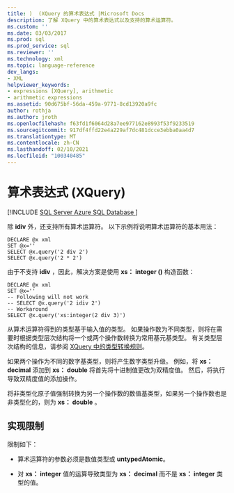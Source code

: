 ```yaml
---
title: )  (XQuery 的算术表达式 |Microsoft Docs
description: 了解 XQuery 中的算术表达式以及支持的算术运算符。
ms.custom: ''
ms.date: 03/03/2017
ms.prod: sql
ms.prod_service: sql
ms.reviewer: ''
ms.technology: xml
ms.topic: language-reference
dev_langs:
- XML
helpviewer_keywords:
- expressions [XQuery], arithmetic
- arithmetic expressions
ms.assetid: 90d675bf-56da-459a-9771-8cd13920a9fc
author: rothja
ms.author: jroth
ms.openlocfilehash: f63fd1f6064d28a7ee977162e8993f53f9233519
ms.sourcegitcommit: 917df4ffd22e4a229af7dc481dcce3ebba0aa4d7
ms.translationtype: MT
ms.contentlocale: zh-CN
ms.lasthandoff: 02/10/2021
ms.locfileid: "100340485"
---
```

# <a name="arithmetic-expressions-xquery"></a>算术表达式 (XQuery)
[!INCLUDE [SQL Server Azure SQL Database ](../includes/applies-to-version/sqlserver.md)]

  除 **idiv** 外，还支持所有算术运算符。 以下示例将说明算术运算符的基本用法：  
  
```  
DECLARE @x xml  
SET @x=''  
SELECT @x.query('2 div 2')  
SELECT @x.query('2 * 2')  
```  
  
 由于不支持 **idiv** ，因此，解决方案是使用 **xs： integer ()** 构造函数：  
  
```  
DECLARE @x xml  
SET @x=''  
-- Following will not work  
-- SELECT @x.query('2 idiv 2')  
-- Workaround   
SELECT @x.query('xs:integer(2 div 3)')  
```  
  
 从算术运算符得到的类型基于输入值的类型。 如果操作数为不同类型，则将在需要时根据类型层次结构将一个或两个操作数转换为常用基元基类型。 有关类型层次结构的信息，请参阅 [XQuery 中的类型转换规则](../xquery/type-casting-rules-in-xquery.md)。  
  
 如果两个操作为不同的数字基类型，则将产生数字类型升级。 例如，将 **xs： decimal** 添加到 **xs： double** 将首先将十进制值更改为双精度值。 然后，将执行导致双精度值的添加操作。  
  
 将非类型化原子值强制转换为另一个操作数的数值基类型，如果另一个操作数也是非类型化的，则为 **xs： double** 。  
  
## <a name="implementation-limitations"></a>实现限制  
 限制如下：  
  
-   算术运算符的参数必须是数值类型或 **untypedAtomic**。  
  
-   对 **xs： integer** 值的运算导致类型为 **xs： decimal** 而不是 **xs： integer** 类型的值。  
  
  
